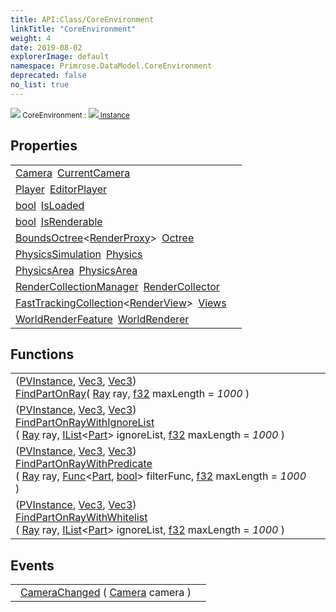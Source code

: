 ```yaml
---
title: API:Class/CoreEnvironment
linkTitle: "CoreEnvironment"
weight: 4
date: 2019-08-02
explorerImage: default
namespace: Primrose.DataModel.CoreEnvironment
deprecated: false
no_list: true
---
```

<small class="inheritance">
<span class="" href="/docs/api-reference/Class/CoreEnvironment"><img src="/icons/silk/default.png"/>&nbsp;CoreEnvironment</span>&nbsp;:&nbsp;<a class="" href="/docs/api-reference/Class/Instance"><img src="/icons/silk/default.png"/>&nbsp;Instance</a></small>
<p class="summary">

</p>
 
## Properties
 
<table class="studiohide">
<tbody>
<tr class="function-row ">
<td style="vertical-align:top;white-space:normal;">
<div>
<a class="type" href="/docs/api-reference/Class/Camera">Camera</a><span class="method-body" style="text-indent: -2em; padding-left: 0.5em"><a class="name" href="CurrentCamera">CurrentCamera</a></span></td>
<td style="vertical-align:top;white-space:normal;">
</td>
</tr>

<tr class="function-row ">
<td style="vertical-align:top;white-space:normal;">
<div>
<a class="type" href="/docs/api-reference/Class/Player">Player</a><span class="method-body" style="text-indent: -2em; padding-left: 0.5em"><a class="name" href="EditorPlayer">EditorPlayer</a></span></td>
<td style="vertical-align:top;white-space:normal;">
</td>
</tr>

<tr class="function-row ">
<td style="vertical-align:top;white-space:normal;">
<div>
<a class="type" href="/docs/api-reference/System/Primitives#boolean">bool</a><span class="method-body" style="text-indent: -2em; padding-left: 0.5em"><a class="name" href="IsLoaded">IsLoaded</a></span></td>
<td style="vertical-align:top;white-space:normal;">
</td>
</tr>

<tr class="function-row ">
<td style="vertical-align:top;white-space:normal;">
<div>
<a class="type" href="/docs/api-reference/System/Primitives#boolean">bool</a><span class="method-body" style="text-indent: -2em; padding-left: 0.5em"><a class="name" href="IsRenderable">IsRenderable</a></span></td>
<td style="vertical-align:top;white-space:normal;">
</td>
</tr>

<tr class="function-row ">
<td style="vertical-align:top;white-space:normal;">
<div>
<a class="type" href="/docs/api-reference/Misc/BoundsOctree">BoundsOctree</a><<a class="type" href="/docs/api-reference/Misc/RenderProxy">RenderProxy</a>><span class="method-body" style="text-indent: -2em; padding-left: 0.5em"><a class="name" href="Octree">Octree</a></span></td>
<td style="vertical-align:top;white-space:normal;">
</td>
</tr>

<tr class="function-row ">
<td style="vertical-align:top;white-space:normal;">
<div>
<a class="type" href="/docs/api-reference/Misc/PhysicsSimulation">PhysicsSimulation</a><span class="method-body" style="text-indent: -2em; padding-left: 0.5em"><a class="name" href="Physics">Physics</a></span></td>
<td style="vertical-align:top;white-space:normal;">
</td>
</tr>

<tr class="function-row ">
<td style="vertical-align:top;white-space:normal;">
<div>
<a class="type" href="/docs/api-reference/Class/PhysicsArea">PhysicsArea</a><span class="method-body" style="text-indent: -2em; padding-left: 0.5em"><a class="name" href="PhysicsArea">PhysicsArea</a></span></td>
<td style="vertical-align:top;white-space:normal;">
</td>
</tr>

<tr class="function-row ">
<td style="vertical-align:top;white-space:normal;">
<div>
<a class="type" href="/docs/api-reference/Misc/RenderCollectionManager">RenderCollectionManager</a><span class="method-body" style="text-indent: -2em; padding-left: 0.5em"><a class="name" href="RenderCollector">RenderCollector</a></span></td>
<td style="vertical-align:top;white-space:normal;">
</td>
</tr>

<tr class="function-row ">
<td style="vertical-align:top;white-space:normal;">
<div>
<a class="type" href="/docs/api-reference/Misc/FastTrackingCollection">FastTrackingCollection</a><<a class="type" href="/docs/api-reference/Misc/RenderView">RenderView</a>><span class="method-body" style="text-indent: -2em; padding-left: 0.5em"><a class="name" href="Views">Views</a></span></td>
<td style="vertical-align:top;white-space:normal;">
</td>
</tr>

<tr class="function-row ">
<td style="vertical-align:top;white-space:normal;">
<div>
<a class="type" href="/docs/api-reference/Misc/WorldRenderFeature">WorldRenderFeature</a><span class="method-body" style="text-indent: -2em; padding-left: 0.5em"><a class="name" href="WorldRenderer">WorldRenderer</a></span></td>
<td style="vertical-align:top;white-space:normal;">
</td>
</tr>

</tbody>
</table>
 
## Functions
 
<table class="studiohide">
<tbody>
<tr class="function-row ">
<td style="vertical-align:top;white-space:normal;">
<div>
<div class="tuple"><a class="type" href="/docs/api-reference/System/ValueTuple"></a>(<a class="type" href="/docs/api-reference/Class/PVInstance">PVInstance</a>, <a class="type" href="/docs/api-reference/DataType/Vec3">Vec3</a>, <a class="type" href="/docs/api-reference/DataType/Vec3">Vec3</a>)</div><span class="method-body" style="text-indent: -2em;"><a class="method-name  " href="FindPartOnRay">FindPartOnRay</a></span><span style="display: inline-block">( <span class="param" style="white-space: nowrap"><a class="type" href="/docs/api-reference/DataType/Ray">Ray</a> ray, <a class="type" href="/docs/api-reference/System/Primitives#single">f32</a> maxLength = <i>1000</i></span> )</span></span></div></td>
<td style="vertical-align:top;white-space:normal;">
</td>
</tr>

<tr class="function-row ">
<td style="vertical-align:top;white-space:normal;">
<div>
<div class="tuple"><a class="type" href="/docs/api-reference/System/ValueTuple"></a>(<a class="type" href="/docs/api-reference/Class/PVInstance">PVInstance</a>, <a class="type" href="/docs/api-reference/DataType/Vec3">Vec3</a>, <a class="type" href="/docs/api-reference/DataType/Vec3">Vec3</a>)</div><span class="method-body" style="text-indent: -2em;"><a class="method-name  " href="FindPartOnRayWithIgnoreList">FindPartOnRayWithIgnoreList</a></span><span style="display: inline-block">( <span class="param" style="white-space: nowrap"><a class="type" href="/docs/api-reference/DataType/Ray">Ray</a> ray, <a class="type" href="/docs/api-reference/System/IList">IList</a><<a class="type" href="/docs/api-reference/Class/Part">Part</a>> ignoreList, <a class="type" href="/docs/api-reference/System/Primitives#single">f32</a> maxLength = <i>1000</i></span> )</span></span></div></td>
<td style="vertical-align:top;white-space:normal;">
</td>
</tr>

<tr class="function-row ">
<td style="vertical-align:top;white-space:normal;">
<div>
<div class="tuple"><a class="type" href="/docs/api-reference/System/ValueTuple"></a>(<a class="type" href="/docs/api-reference/Class/PVInstance">PVInstance</a>, <a class="type" href="/docs/api-reference/DataType/Vec3">Vec3</a>, <a class="type" href="/docs/api-reference/DataType/Vec3">Vec3</a>)</div><span class="method-body" style="text-indent: -2em;"><a class="method-name  " href="FindPartOnRayWithPredicate">FindPartOnRayWithPredicate</a></span><span style="display: inline-block">( <span class="param" style="white-space: nowrap"><a class="type" href="/docs/api-reference/DataType/Ray">Ray</a> ray, <a class="type" href="/docs/api-reference/System/Func">Func</a><<a class="type" href="/docs/api-reference/Class/Part">Part</a>, <a class="type" href="/docs/api-reference/System/Primitives#boolean">bool</a>> filterFunc, <a class="type" href="/docs/api-reference/System/Primitives#single">f32</a> maxLength = <i>1000</i></span> )</span></span></div></td>
<td style="vertical-align:top;white-space:normal;">
</td>
</tr>

<tr class="function-row ">
<td style="vertical-align:top;white-space:normal;">
<div>
<div class="tuple"><a class="type" href="/docs/api-reference/System/ValueTuple"></a>(<a class="type" href="/docs/api-reference/Class/PVInstance">PVInstance</a>, <a class="type" href="/docs/api-reference/DataType/Vec3">Vec3</a>, <a class="type" href="/docs/api-reference/DataType/Vec3">Vec3</a>)</div><span class="method-body" style="text-indent: -2em;"><a class="method-name  " href="FindPartOnRayWithWhitelist">FindPartOnRayWithWhitelist</a></span><span style="display: inline-block">( <span class="param" style="white-space: nowrap"><a class="type" href="/docs/api-reference/DataType/Ray">Ray</a> ray, <a class="type" href="/docs/api-reference/System/IList">IList</a><<a class="type" href="/docs/api-reference/Class/Part">Part</a>> ignoreList, <a class="type" href="/docs/api-reference/System/Primitives#single">f32</a> maxLength = <i>1000</i></span> )</span></span></div></td>
<td style="vertical-align:top;white-space:normal;">
</td>
</tr>

</tbody>
</table>
 
## Events
 
<table class="studiohide">
<tbody>
<tr class="function-row ">
<td style="vertical-align:top;white-space:normal;">
<span class="event-body" style="text-indent: -2em; padding-left: 0.5em"><a class="event-name " href="CameraChanged">CameraChanged</a></span><span style="display: inline-block">&nbsp;( <span class="param" style="white-space: nowrap"><a class="type" href="/docs/api-reference/Class/Camera">Camera</a> camera</span> )</span></span></td>
<td style="vertical-align:top;white-space:normal;">
</td>
</tr>

</tbody>
</table>
<b>
</b>
<div class="inheritors">
<ul class="root">
</ul>
</div>

